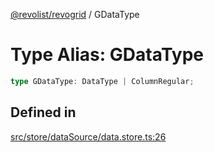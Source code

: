 [@revolist/revogrid](README.md) / GDataType

# Type Alias: GDataType

```ts
type GDataType: DataType | ColumnRegular;
```

## Defined in

[src/store/dataSource/data.store.ts:26](https://github.com/revolist/revogrid/blob/0c3bb4ec80c81d5563060679540746537ed4be52/src/store/dataSource/data.store.ts#L26)
